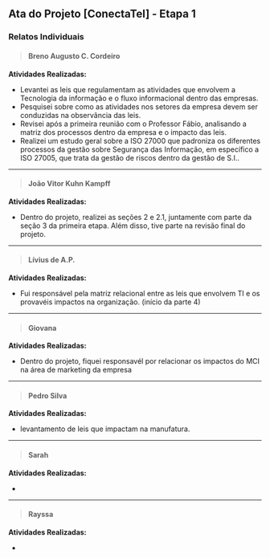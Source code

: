 ## Ata do Projeto [ConectaTel] - Etapa 1

### Relatos Individuais


> #### Breno Augusto C. Cordeiro

**Atividades Realizadas:**

* Levantei as leis que regulamentam as atividades que envolvem 
a Tecnologia da informação e o fluxo informacional dentro das empresas.
* Pesquisei sobre como as atividades nos setores da empresa devem ser conduzidas na observância das leis.
* Revisei após a primeira reunião com o Professor Fábio, analisando a matriz dos processos dentro da empresa e o impacto das leis.
* Realizei um estudo geral sobre a ISO 27000 que padroniza os diferentes processos da gestão sobre Segurança das Informação, em específico a ISO 27005, que trata da gestão de riscos dentro da gestão de S.I..

_______________________________________________________________________________________
> #### João Vitor Kuhn Kampff

**Atividades Realizadas:**

* Dentro do projeto, realizei as seções 2 e 2.1, juntamente com parte da seção 3 da primeira etapa. Além disso, tive parte na revisão final do projeto.
_______________________________________________________________________________________
> #### Lívius de A.P.

**Atividades Realizadas:**

* Fui responsável pela matriz relacional entre as leis que envolvem TI e os provavéis impactos na organização.
(início da parte 4)
_______________________________________________________________________________________
> #### Giovana

**Atividades Realizadas:**

* Dentro do projeto, fiquei responsavél por relacionar os impactos do MCI na área de marketing da empresa
_______________________________________________________________________________________
> #### Pedro Silva

**Atividades Realizadas:**

* levantamento de leis que impactam na manufatura.
_______________________________________________________________________________________
> #### Sarah

**Atividades Realizadas:**

*
_______________________________________________________________________________________
> #### Rayssa

**Atividades Realizadas:**

*
